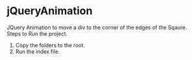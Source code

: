 # jQueryAnimation
JQuery Animation to move a div to the corner of the edges of the Sqaure.
  Steps to Run the project.
   1. Copy the folders to the root.
   2. Run the index file. 
